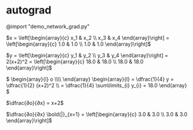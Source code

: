 # autograd

@import "demo_network_grad.py"

$x = \left[\begin{array}{c}
            x_1 & x_2
        \\  x_3 & x_4
    \end{array}\right]
    = \left[\begin{array}{c}
            1.0 & 1.0
        \\  1.0 & 1.0
    \end{array}\right]$

$y = \left[\begin{array}{c}
            y_1 & y_2
        \\  y_3 & y_4
    \end{array}\right]
    = 2(x+2)^2
    = \left[\begin{array}{c}
        18.0 & 18.0
    \\  18.0 & 18.0
\end{array}\right]$

$
\begin{array}{l}
    o \\\\\\\\
\end{array}
\begin{array}{l}
        = \dfrac{1}{4} y = \dfrac{1}{2} (x+2)^2
\\\\    = \dfrac{1}{4} \sum\limits_{i} y_{i} = 18.0
\end{array}
$

$\dfrac{∂o}{∂x} = x+2$

$\dfrac{∂o}{∂x} \bold{|}_{x=1}
= \left[\begin{array}{c}
        3.0 & 3.0
    \\  3.0 & 3.0
\end{array}\right]$
